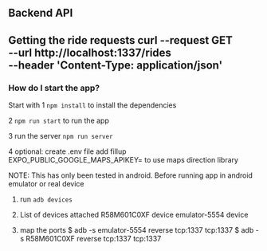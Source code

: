 Backend API
----
Getting the ride requests
curl --request GET \
  --url http://localhost:1337/rides \
  --header 'Content-Type: application/json'
----

### How do I start the app?

Start with 
1 `npm install` to install the dependencies

2 `npm run start` to run the app

3 run the server `npm run server`

4 optional: create .env file add fillup EXPO_PUBLIC_GOOGLE_MAPS_APIKEY=
  to use maps direction library

NOTE: This has only been tested in android.
Before running app in android emulator or real device
1. run `adb devices`

2. List of devices attached
R58M601C0XF     device
emulator-5554   device

3. map the ports
$ adb -s emulator-5554 reverse tcp:1337 tcp:1337
$ adb -s R58M601C0XF reverse tcp:1337 tcp:1337
